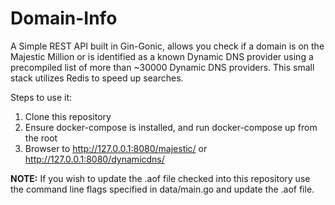 # Domain-Info

A Simple REST API built in Gin-Gonic, allows you check if a domain
is on the Majestic Million or is identified as a known Dynamic DNS
provider using a precompiled list of more than ~30000 Dynamic DNS providers.
This small stack utilizes Redis to speed up searches.

Steps to use it:
1. Clone this repository
2. Ensure docker-compose is installed, and run docker-compose up from the root
3. Browser to http://127.0.0.1:8080/majestic/<some-domain-to-check>
   or http://127.0.0.1:8080/dynamicdns/<some-domain-to-check>

**NOTE:** If you wish to update the .aof file checked into this repository
use the command line flags specified in data/main.go and update the .aof file.